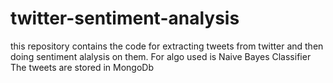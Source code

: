 # twitter-sentiment-analysis
this repository contains the code for extracting tweets from twitter and then doing sentiment alalysis on them.
For algo used is Naive Bayes Classifier
The tweets are stored in MongoDb
